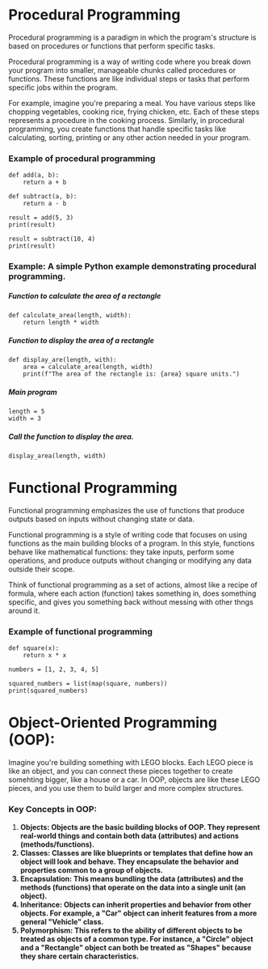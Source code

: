# Procedural Programming

Procedural programming is a paradigm in which the program's structure is based on procedures or functions that perform specific tasks.

Procedural programming is a way of writing code where you break down your program into smaller, manageable chunks called procedures or functions. These functions are like individual steps or tasks that perform specific jobs within the program.

For example, imagine you're preparing a meal. You have various steps like chopping vegetables, cooking rice, frying chicken, etc. Each of these steps represents a procedure in the cooking process. Similarly, in procedural programming, you create functions that handle specific tasks like calculating, sorting, printing or any other action needed in your program.

### Example of procedural programming
```
def add(a, b):
    return a + b

def subtract(a, b):
    return a - b

result = add(5, 3)
print(result)

result = subtract(10, 4)
print(result)
```
### Example: A simple Python example demonstrating procedural programming.

##### Function to calculate the area of a rectangle
```
def calculate_area(length, width):
    return length * width
```
##### Function to display the area of a rectangle
```
def display_are(length, with):
    area = calculate_area(length, width)
    print(f"The area of the rectangle is: {area} square units.")
```
##### Main program
```
length = 5
width = 3
```
##### Call the function to display the area.
```
display_area(length, width)
```
# Functional Programming

Functional programming emphasizes the use of functions that produce outputs based on inputs without changing state or data.

Functional programming is a style of writing code that focuses on using functions as the main building blocks of a program. In this style, functions behave like mathematical functions: they take inputs, perform some operations, and produce outputs without changing or modifying any data outside their scope.

Think of functional programming as a set of actions, almost like a recipe of formula, where each action (function) takes something in, does something specific, and gives you something back without messing with other thngs around it.

### Example of functional programming
```
def square(x):
    return x * x

numbers = [1, 2, 3, 4, 5]

squared_numbers = list(map(square, numbers))
print(squared_numbers)
```

# Object-Oriented Programming (OOP):

Imagine you're building something with LEGO blocks. Each LEGO piece is like an object, and you can connect these pieces together to create somehting bigger, like a house or a car. In OOP, objects are like these LEGO pieces, and you use them to build larger and more complex structures.

### Key Concepts in OOP:

1. <b>Objects:<b> Objects are the basic building blocks of OOP. They represent real-world things and contain both data (attributes) and actions (methods/functions).
2. Classes: Classes are like blueprints or templates that define how an object will look and behave. They encapsulate the behavior and properties common to a group of objects.
3. Encapsulation: This means bundling the data (attributes) and the methods (functions) that operate on the data into a single unit (an object).
4. Inheritance: Objects can inherit properties and behavior from other objects. For example, a "Car" object can inherit features from a more general "Vehicle" class.
5. Polymorphism: This refers to the ability of different objects to be treated as objects of a common type. For instance, a "Circle" object and a "Rectangle" object can both be treated as "Shapes" because they share certain characteristics.